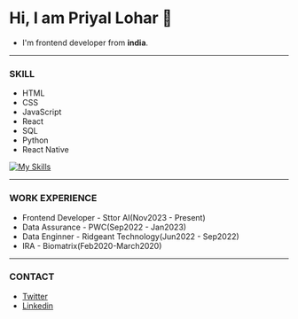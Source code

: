 # Hi, I am Priyal Lohar 👋
  

* I'm frontend developer from **india**.

---

### SKILL

* HTML  
* CSS 
* JavaScript
* React
* SQL
* Python
* React Native
  


 [![My Skills](https://skillicons.dev/icons?i=js,html,css,react,py)](https://skillicons.dev) 
 
---

### WORK EXPERIENCE
* Frontend Developer - Sttor AI(Nov2023 - Present)
* Data Assurance - PWC(Sep2022 - Jan2023)
* Data Enginner - Ridgeant Technology(Jun2022 - Sep2022)
* IRA - Biomatrix(Feb2020-March2020)



---

### CONTACT

* <a href="https://twitter.com/priyal_l" target="_blank">Twitter </a>
* <a href="https://www.linkedin.com/in/priyallohar/" target="_blank">Linkedin </a>





